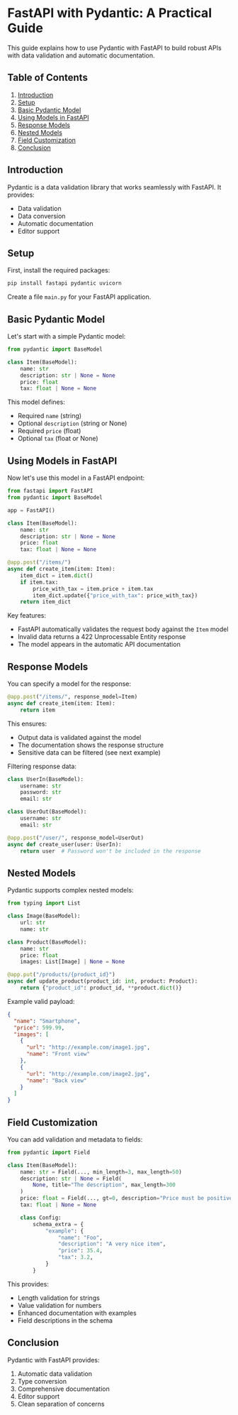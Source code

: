 # FastAPI with Pydantic: A Practical Guide

This guide explains how to use Pydantic with FastAPI to build robust APIs with data validation and automatic documentation.

## Table of Contents
1. [Introduction](#introduction)
2. [Setup](#setup)
3. [Basic Pydantic Model](#basic-pydantic-model)
4. [Using Models in FastAPI](#using-models-in-fastapi)
5. [Response Models](#response-models)
6. [Nested Models](#nested-models)
7. [Field Customization](#field-customization)
8. [Conclusion](#conclusion)

## Introduction

Pydantic is a data validation library that works seamlessly with FastAPI. It provides:
- Data validation
- Data conversion
- Automatic documentation
- Editor support

## Setup

First, install the required packages:

```bash
pip install fastapi pydantic uvicorn
```

Create a file `main.py` for your FastAPI application.

## Basic Pydantic Model

Let's start with a simple Pydantic model:

```python
from pydantic import BaseModel

class Item(BaseModel):
    name: str
    description: str | None = None
    price: float
    tax: float | None = None
```

This model defines:
- Required `name` (string)
- Optional `description` (string or None)
- Required `price` (float)
- Optional `tax` (float or None)

## Using Models in FastAPI

Now let's use this model in a FastAPI endpoint:

```python
from fastapi import FastAPI
from pydantic import BaseModel

app = FastAPI()

class Item(BaseModel):
    name: str
    description: str | None = None
    price: float
    tax: float | None = None

@app.post("/items/")
async def create_item(item: Item):
    item_dict = item.dict()
    if item.tax:
        price_with_tax = item.price + item.tax
        item_dict.update({"price_with_tax": price_with_tax})
    return item_dict
```

Key features:
- FastAPI automatically validates the request body against the `Item` model
- Invalid data returns a 422 Unprocessable Entity response
- The model appears in the automatic API documentation

## Response Models

You can specify a model for the response:

```python
@app.post("/items/", response_model=Item)
async def create_item(item: Item):
    return item
```

This ensures:
- Output data is validated against the model
- The documentation shows the response structure
- Sensitive data can be filtered (see next example)

Filtering response data:

```python
class UserIn(BaseModel):
    username: str
    password: str
    email: str

class UserOut(BaseModel):
    username: str
    email: str

@app.post("/user/", response_model=UserOut)
async def create_user(user: UserIn):
    return user  # Password won't be included in the response
```

## Nested Models

Pydantic supports complex nested models:

```python
from typing import List

class Image(BaseModel):
    url: str
    name: str

class Product(BaseModel):
    name: str
    price: float
    images: List[Image] | None = None

@app.put("/products/{product_id}")
async def update_product(product_id: int, product: Product):
    return {"product_id": product_id, **product.dict()}
```

Example valid payload:
```json
{
  "name": "Smartphone",
  "price": 599.99,
  "images": [
    {
      "url": "http://example.com/image1.jpg",
      "name": "Front view"
    },
    {
      "url": "http://example.com/image2.jpg",
      "name": "Back view"
    }
  ]
}
```

## Field Customization

You can add validation and metadata to fields:

```python
from pydantic import Field

class Item(BaseModel):
    name: str = Field(..., min_length=3, max_length=50)
    description: str | None = Field(
        None, title="The description", max_length=300
    )
    price: float = Field(..., gt=0, description="Price must be positive")
    tax: float | None = None

    class Config:
        schema_extra = {
            "example": {
                "name": "Foo",
                "description": "A very nice item",
                "price": 35.4,
                "tax": 3.2,
            }
        }
```

This provides:
- Length validation for strings
- Value validation for numbers
- Enhanced documentation with examples
- Field descriptions in the schema

## Conclusion

Pydantic with FastAPI provides:
1. Automatic data validation
2. Type conversion
3. Comprehensive documentation
4. Editor support
5. Clean separation of concerns
